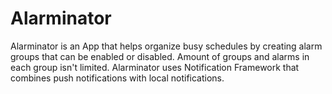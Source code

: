 # Alarminator
Alarminator is an App that helps organize busy schedules by creating alarm groups that can be 
enabled or disabled. Amount of groups and alarms in each group isn't limited. Alarminator uses 
Notification Framework that combines push notifications with local notifications.
